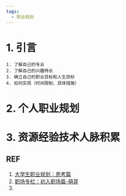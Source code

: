 ```yaml
---
tags:
  - 职业规划
---
```


# 1. 引言 
```ad-abstract
1. 了解自己的专业 
2. 了解自己的兴趣特长
3. 确立自己的职业目标和人生目标 
4. 如何实现（时间限制、具体措施）
```


# 2. 个人职业规划 





# 3. 资源经验技术人脉积累 



## REF 
1. [大学生职业规划：思考篇](https://mp.weixin.qq.com/s/fOWItnIt6NSuy1OxrZwkXQ)
2. [职场专栏：初入职场篇-萌芽](https://mp.weixin.qq.com/s/CJvnvOkQiUveY35vr4QrIA)
3. 